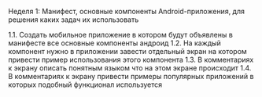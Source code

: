 Неделя 1: Манифест, основные компоненты Android-приложения, для решения каких задач их использовать

1.1. Создать мобильное приложение в котором будут объявлены в манифесте все основные компоненты андроид
1.2. На каждый компонент нужно в приложении завести отдельный экран на котором привести пример использования этого компонента
1.3. В комментариях к экрану описать понятным языком что на этом экране происходит
1.4. В комментариях к экрану привести примеры популярных приложений в которых подобный функционал используется
